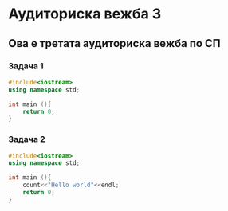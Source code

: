 # Аудиториска вежба 3

## Ова е третата аудиториска вежба по СП

### Задача 1

```cpp
#include<iostream>
using namespace std;

int main (){
    return 0;
}
```

### Задача 2

```cpp
#include<iostream>
using namespace std;

int main (){
    count<<"Hello world"<<endl;
    return 0;
}
```
